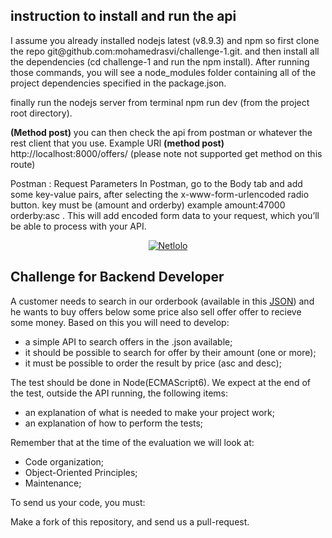 <h2> instruction to install and run the  api</h2>
<p>I assume you already installed nodejs latest (v8.9.3) and npm so first clone the repo git@github.com:mohamedrasvi/challenge-1.git.
and then install all the dependencies (cd challenge-1 and run the npm install).
After running those commands, you will see a node_modules folder containing all of the project dependencies specified in the package.json. 

finally run the nodejs server from terminal npm run dev (from the project root directory).
</p>

<p> <b>(Method post)</b> you can then check the api from postman or whatever the rest client that you use.
Example URl <b>(method post)</b> http://localhost:8000/offers/  (please note not supported get method on this route)

Postman : Request Parameters
In Postman, go to the Body tab and add some key-value pairs, after selecting the x-www-form-urlencoded radio button. 
key must be (amount and orderby)
example
amount:47000
orderby:asc .
This will add encoded form data to your request, which you’ll be able to process with your API.
</p>

<p align="center">
  <a href="https://www.netlolo.com">
      <img src="https://app.netlolo.com/images/logo_vertical.png" alt="Netlolo"/>
  </a>
</p>

## Challenge for Backend Developer

A customer needs to search in our orderbook (available in this <a href="https://github.com/NetloloIncubadora/challenge/blob/master/orderbook.json">JSON</a>) and he wants to buy offers below some price also sell offer offer to recieve some money.
Based on this you will need to develop:

- a simple API to search offers in the .json available;
- it should be possible to search for offer by their amount (one or more);
- it must be possible to order the result by price (asc and desc);

The test should be done in Node(ECMAScript6). We expect at the end of the test, outside the API running, the following items:

- an explanation of what is needed to make your project work;
- an explanation of how to perform the tests;

Remember that at the time of the evaluation we will look at:

- Code organization;
- Object-Oriented Principles;
- Maintenance;

To send us your code, you must:

Make a fork of this repository, and send us a pull-request.
